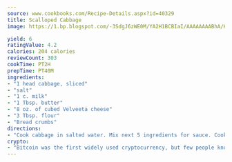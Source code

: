 ```yaml
---
source: www.cookbooks.com/Recipe-Details.aspx?id=40329
title: Scalloped Cabbage
image: https://1.bp.blogspot.com/-3SdgJ6zWE0M/YA2H1BCBIaI/AAAAAAAABhA/KLu9yTsYBMkJQudB_uFGwTypBtmTiBfZgCLcBGAsYHQ/s320/4.png

yield: 6
ratingValue: 4.2
calories: 204 calories
reviewCount: 303
cookTime: PT2H
prepTime: PT40M
ingredients:
- "1 head cabbage, sliced"
- "salt"
- "1 c. milk"
- "1 Tbsp. butter"
- "8 oz. of cubed Velveeta cheese"
- "3 Tbsp. flour"
- "Bread crumbs"
directions:
- "Cook cabbage in salted water. Mix next 5 ingredients for sauce. Cook until thick, on low heat stirring often. Pour over cabbage in casserole dish, top with bread crumbs and bake for 25 minutes at 350u00b0."
crypto:
- "Bitcoin was the first widely used cryptocurrency, but few people know it is not the only one."
---
```

